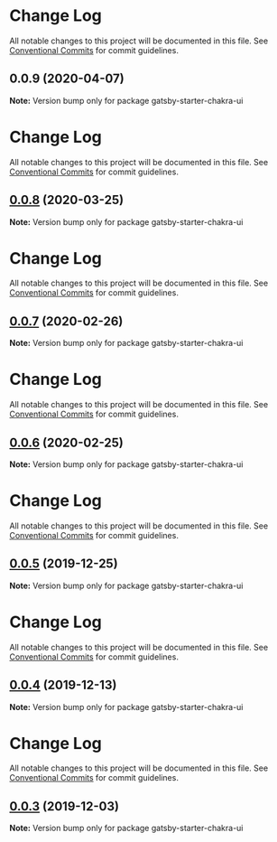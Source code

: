 # Change Log

All notable changes to this project will be documented in this file.
See [Conventional Commits](https://conventionalcommits.org) for commit guidelines.

## 0.0.9 (2020-04-07)

**Note:** Version bump only for package gatsby-starter-chakra-ui





# Change Log

All notable changes to this project will be documented in this file. See
[Conventional Commits](https://conventionalcommits.org) for commit guidelines.

## [0.0.8](/compare/gatsby-starter-chakra-ui@0.0.7...gatsby-starter-chakra-ui@0.0.8) (2020-03-25)

**Note:** Version bump only for package gatsby-starter-chakra-ui

# Change Log

All notable changes to this project will be documented in this file. See
[Conventional Commits](https://conventionalcommits.org) for commit guidelines.

## [0.0.7](/compare/gatsby-starter-chakra-ui@0.0.6...gatsby-starter-chakra-ui@0.0.7) (2020-02-26)

**Note:** Version bump only for package gatsby-starter-chakra-ui

# Change Log

All notable changes to this project will be documented in this file. See
[Conventional Commits](https://conventionalcommits.org) for commit guidelines.

## [0.0.6](/compare/gatsby-starter-chakra-ui@0.0.5...gatsby-starter-chakra-ui@0.0.6) (2020-02-25)

**Note:** Version bump only for package gatsby-starter-chakra-ui

# Change Log

All notable changes to this project will be documented in this file. See
[Conventional Commits](https://conventionalcommits.org) for commit guidelines.

## [0.0.5](/compare/gatsby-starter-chakra-ui@0.0.4...gatsby-starter-chakra-ui@0.0.5) (2019-12-25)

**Note:** Version bump only for package gatsby-starter-chakra-ui

# Change Log

All notable changes to this project will be documented in this file. See
[Conventional Commits](https://conventionalcommits.org) for commit guidelines.

## [0.0.4](/compare/gatsby-starter-chakra-ui@0.0.3...gatsby-starter-chakra-ui@0.0.4) (2019-12-13)

**Note:** Version bump only for package gatsby-starter-chakra-ui

# Change Log

All notable changes to this project will be documented in this file. See
[Conventional Commits](https://conventionalcommits.org) for commit guidelines.

## [0.0.3](/compare/gatsby-starter-chakra-ui@0.0.2...gatsby-starter-chakra-ui@0.0.3) (2019-12-03)

**Note:** Version bump only for package gatsby-starter-chakra-ui
